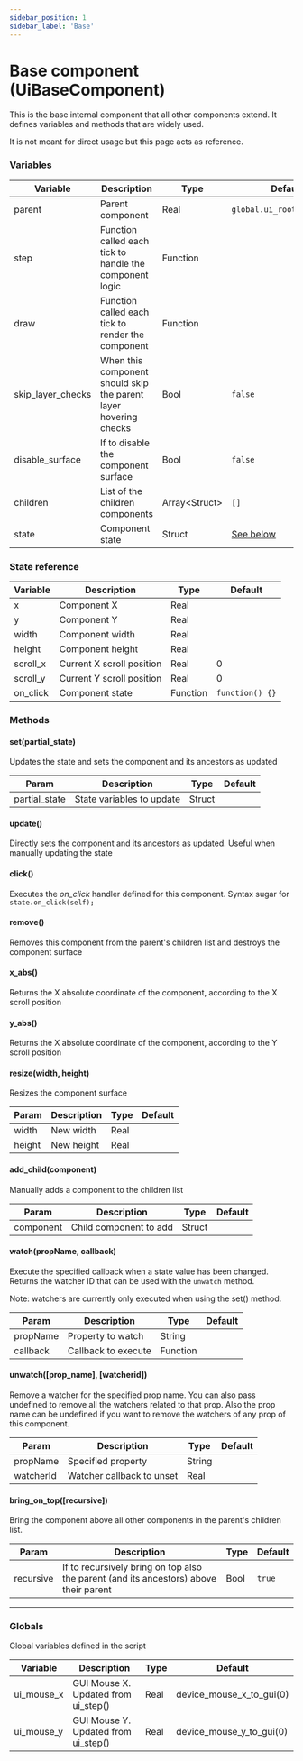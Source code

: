 ```yaml
---
sidebar_position: 1
sidebar_label: 'Base'
---
```


# Base component (UiBaseComponent)

This is the base internal component that all other components extend. It defines variables and methods that are widely used. 

It is not meant for direct usage but this page acts as reference.

### Variables

| Variable          | Description                                                      | Type           | Default                       |
|-------------------|------------------------------------------------------------------|----------------| ------------------------------|
| parent            | Parent component                                                 | Real           | `global.ui_root_component`   |
| step              | Function called each tick to handle the component logic          | Function       |                               |
| draw              | Function called each tick to render the component                | Function       |                               |
| skip_layer_checks | When this component should skip the parent layer hovering checks | Bool           | `false`                       |
| disable_surface   | If to disable the component surface                              | Bool           | `false`                       |
| children          | List of the children components                                  | Array<Struct\> | `[]`                          |
| state             | Component state                                                  | Struct         | [See below](#state-reference) |

### State reference

| Variable | Description               | Type     | Default         |
|----------|---------------------------|----------|-----------------|
| x        | Component X               | Real     |                 |
| y        | Component Y               | Real     |                 |
| width    | Component width           | Real     |                 |
| height   | Component height          | Real     |                 |
| scroll_x | Current X scroll position | Real     | 0               |
| scroll_y | Current Y scroll position | Real     | 0               |
| on_click | Component state           | Function | `function() {}` |


### Methods

#### set(partial_state)

Updates the state and sets the component and its ancestors as updated

| Param         | Description               | Type   | Default     |
|---------------|---------------------------|--------|-------------|
| partial_state | State variables to update | Struct |             |

#### update()

Directly sets the component and its ancestors as updated. Useful when manually updating the state

#### click()

Executes the _on_click_ handler defined for this component. Syntax sugar for `state.on_click(self);`

#### remove()

Removes this component from the parent's children list and destroys the component surface

#### x_abs()

Returns the X absolute coordinate of the component, according to the X scroll position

#### y_abs()

Returns the X absolute coordinate of the component, according to the Y scroll position

#### resize(width, height)

Resizes the component surface

| Param    | Description   | Type   | Default     |
|----------|---------------|--------|-------------|
| width    | New width     | Real   |             |
| height   | New height    | Real   |             |

#### add_child(component)

Manually adds a component to the children list

| Param         | Description               | Type   | Default     |
|---------------|---------------------------|--------|-------------|
| component     | Child component to add    | Struct |             |

#### watch(propName, callback)

Execute the specified callback when a state value has been changed. 
Returns the watcher ID that can be used with the `unwatch` method.

Note: watchers are currently only executed when using the set() method.

| Param         | Description               | Type     | Default     |
|---------------|---------------------------|----------|-------------|
| propName      | Property to watch         | String   |             |
| callback      | Callback to execute       | Function |             |

#### unwatch([prop_name], [watcherid])

Remove a watcher for the specified prop name. You can also pass undefined to remove all the watchers related to that prop. Also the prop name can be undefined if you want to remove the watchers of any prop of this component.

| Param         | Description               | Type   | Default     |
|---------------|---------------------------|--------|-------------|
| propName      | Specified property        | String |             |
| watcherId     | Watcher callback to unset | Real   |             |

#### bring_on_top([recursive])

Bring the component above all other components in the parent's children list.

| Param         | Description               | Type   | Default     |
|---------------|---------------------------|--------|-------------|
| recursive     | If to recursively bring on top also the parent (and its ancestors) above their parent | Bool | `true` |

---

### Globals

Global variables defined in the script

| Variable   | Description                         | Type | Default                  |
|------------|-------------------------------------|------|--------------------------|
| ui_mouse_x | GUI Mouse X. Updated from ui_step() | Real | device_mouse_x_to_gui(0) |
| ui_mouse_y | GUI Mouse Y. Updated from ui_step() | Real | device_mouse_y_to_gui(0) |

